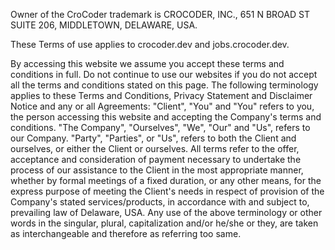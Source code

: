 Owner of the CroCoder trademark is CROCODER, INC., 651 N BROAD ST SUITE 206, MIDDLETOWN, DELAWARE, USA.

These Terms of use applies to crocoder.dev and jobs.crocoder.dev.

By accessing this website we assume you accept these terms and conditions in full. Do not continue to use our websites if you do not accept all the terms and conditions stated on this page. The following terminology applies to these Terms and Conditions, Privacy Statement and Disclaimer Notice and any or all Agreements: "Client", "You" and "You" refers to you, the person accessing this website and accepting the Company's terms and conditions. "The Company", "Ourselves", "We", "Our" and "Us", refers to our Company. "Party", "Parties", or "Us", refers to both the Client and ourselves, or either the Client or ourselves. All terms refer to the offer, acceptance and consideration of payment necessary to undertake the process of our assistance to the Client in the most appropriate manner, whether by formal meetings of a fixed duration, or any other means, for the express purpose of meeting the Client's needs in respect of provision of the Company's stated services/products, in accordance with and subject to, prevailing law of Delaware, USA. Any use of the above terminology or other words in the singular, plural, capitalization and/or he/she or they, are taken as interchangeable and therefore as referring too same.